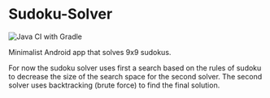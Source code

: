 # Sudoku-Solver

![Java CI with Gradle](https://github.com/cpittet/Sudoku-Solver/workflows/Java%20CI%20with%20Gradle/badge.svg)

Minimalist Android app that solves 9x9 sudokus.

For now the sudoku solver uses first a search based on the rules of sudoku to decrease the size of the search space for the second solver. The second solver uses backtracking (brute force) to find the final solution.
